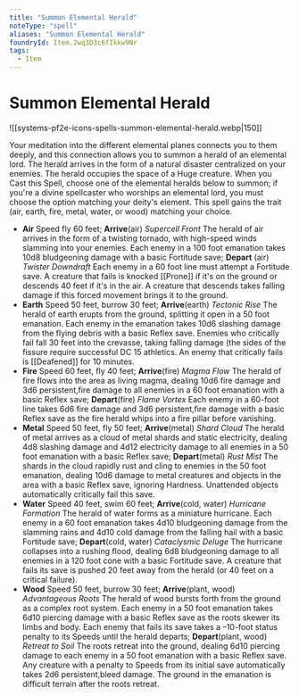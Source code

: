 ```yaml
---
title: "Summon Elemental Herald"
noteType: "spell"
aliases: "Summon Elemental Herald"
foundryId: Item.2wq3D3c6fIkkw9Nr
tags:
  - Item
---
```


# Summon Elemental Herald
![[systems-pf2e-icons-spells-summon-elemental-herald.webp|150]]

Your meditation into the different elemental planes connects you to them deeply, and this connection allows you to summon a herald of an elemental lord. The herald arrives in the form of a natural disaster centralized on your enemies. The herald occupies the space of a Huge creature. When you Cast this Spell, choose one of the elemental heralds below to summon; if you're a divine spellcaster who worships an elemental lord, you must choose the option matching your deity's element. This spell gains the trait (air, earth, fire, metal, water, or wood) matching your choice.

*   **Air** Speed fly 60 feet; **Arrive**(air) _Supercell Front_ The herald of air arrives in the form of a twisting tornado, with high-speed winds slamming into your enemies. Each enemy in a 100 foot emanation takes 10d8 bludgeoning damage with a basic Fortitude save; **Depart** (air) _Twister Downdraft_ Each enemy in a 60 foot line must attempt a Fortitude save. A creature that fails is knocked [[Prone]] if it's on the ground or descends 40 feet if it's in the air. A creature that descends takes falling damage if this forced movement brings it to the ground.
*   **Earth** Speed 50 feet, burrow 30 feet; **Arrive**(earth) _Tectonic Rise_ The herald of earth erupts from the ground, splitting it open in a 50 foot emanation. Each enemy in the emanation takes 10d6 slashing damage from the flying debris with a basic Reflex save. Enemies who critically fail fall 30 feet into the crevasse, taking falling damage (the sides of the fissure require successful DC 15 athletics. An enemy that critically fails is [[Deafened]] for 10 minutes.
*   **Fire** Speed 60 feet, fly 40 feet; **Arrive**(fire) _Magma Flow_ The herald of fire flows into the area as living magma, dealing 10d6 fire damage and 3d6 persistent,fire damage to all enemies in a 60 foot emanation with a basic Reflex save; **Depart**(fire) _Flame Vortex_ Each enemy in a 60-foot line takes 6d6 fire damage and 3d6 persistent,fire damage with a basic Reflex save as the fire herald whips into a fire pillar before vanishing.
*   **Metal** Speed 50 feet, fly 50 feet; **Arrive**(metal) _Shard Cloud_ The herald of metal arrives as a cloud of metal shards and static electricity, dealing 4d8 slashing damage and 4d12 electricity damage to all enemies in a 50 foot emanation with a basic Reflex save; **Depart**(metal) _Rust Mist_ The shards in the cloud rapidly rust and cling to enemies in the 50 foot emanation, dealing 10d6 damage to metal creatures and objects in the area with a basic Reflex save, ignoring Hardness. Unattended objects automatically critically fail this save.
*   **Water** Speed 40 feet, swim 60 feet; **Arrive**(cold, water) _Hurricane Formation_ The herald of water forms as a miniature hurricane. Each enemy in a 60 foot emanation takes 4d10 bludgeoning damage from the slamming rains and 4d10 cold damage from the falling hail with a basic Fortitude save; **Depart**(cold, water) _Cataclysmic Deluge_ The hurricane collapses into a rushing flood, dealing 6d8 bludgeoning damage to all enemies in a 120 foot cone with a basic Fortitude save. A creature that fails its save is pushed 20 feet away from the herald (or 40 feet on a critical failure).
*   **Wood** Speed 50 feet, burrow 30 feet; **Arrive**(plant, wood) _Advantageous Roots_ The herald of wood bursts forth from the ground as a complex root system. Each enemy in a 50 foot emanation takes 6d10 piercing damage with a basic Reflex save as the roots skewer its limbs and body. Each enemy that fails its save takes a –10-foot status penalty to its Speeds until the herald departs; **Depart**(plant, wood) _Retreat to Soil_ The roots retreat into the ground, dealing 6d10 piercing damage to each enemy in a 50 foot emanation with a basic Reflex save. Any creature with a penalty to Speeds from its initial save automatically takes 2d6 persistent,bleed damage. The ground in the emanation is difficult terrain after the roots retreat.
